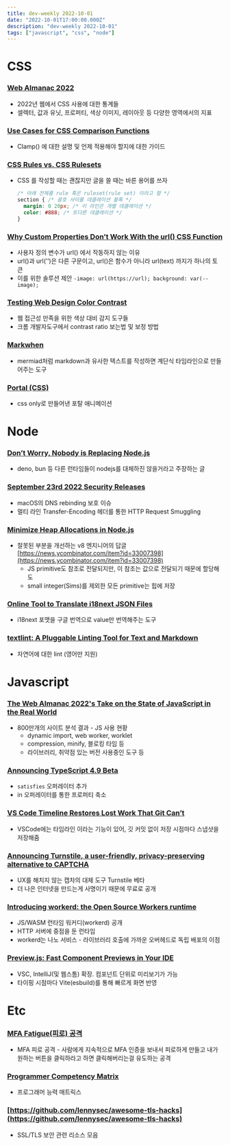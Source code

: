 ```yaml
---
title: dev-weekly 2022-10-01
date: "2022-10-01T17:00:00.000Z"
description: "dev-weekly 2022-10-01"
tags: ["javascript", "css", "node"]
---
```


# CSS

### **[Web Almanac 2022](https://almanac.httparchive.org/en/2022/css)**

- 2022년 웹에서 CSS 사용에 대한 통계들
- 셀렉터, 값과 유닛, 프로퍼티, 색상 이미지, 레이아웃 등 다양한 영역에서의 지표

### **[Use Cases for CSS Comparison Functions](https://ishadeed.com/article/use-cases-css-comparison-functions)**

- Clamp() 에 대한 설명 및 언제 적용해야 할지에 대한 가이드

### **[CSS Rules vs. CSS Rulesets](https://www.impressivewebs.com/css-rules-vs-css-rulesets)**

- CSS 를 작성할 때는 괜찮지만 글을 쓸 때는 바른 용어를 쓰자
    
    ```css
    /* 아래 전체를 rule 혹은 ruleset(rule set) 이라고 함 */
    section { /* 괄호 사이를 데클레이션 블록 */
      margin: 0 20px; /* 이 라인은 개별 데클레이션 */
      color: #888; /* 또다른 데클레이션 */
    }
    ```
    

### **[Why Custom Properties Don’t Work With the url() CSS Function](https://www.stefanjudis.com/today-i-learned/custom-properties-dont-work-with-the-url-css-function)**

- 사용자 정의 변수가 url() 에서 작동하지 않는 이유
- url()과 url(’’)은 다른 구문이고, url()은 함수가 아니라 url(text) 까지가 하나의 토큰
- 이를 위한 솔루션 제안 `-image: url(https://url); background: var(--image);`

### **[Testing Web Design Color Contrast](https://web.dev/testing-web-design-color-contrast)**

- 웹 접근성 만족을 위한 색상 대비 감지 도구들
- 크롬 개발자도구에서 contrast ratio 보는법 및 보정 방법

### **[Markwhen](https://markwhen.com/)**

- mermiad처럼 markdown과 유사한 텍스트를 작성하면 계단식 타임라인으로 만들어주는 도구

### **[Portal (CSS)](https://codepen.io/amit_sheen/pen/mdLOKom)**

- css only로 만들어낸 포탈 애니메이션

# Node

### [Don’t Worry, Nobody is Replacing Node.js](https://blog.bitsrc.io/dont-worry-nobody-is-replacing-node-js-not-even-bun-and-even-less-deno-4e7148cff78)

- deno, bun 등 다른 런타임들이 nodejs를 대체하진 않을거라고 주장하는 글

### **[September 23rd 2022 Security Releases](https://nodejs.org/en/blog/vulnerability/september-2022-security-releases/)**

- macOS의 DNS rebinding 보호 이슈
- 멀티 라인 Transfer-Encoding 헤더를 통한 HTTP Request Smuggling

### **[Minimize Heap Allocations in Node.js](https://blog.appsignal.com/2022/09/28/minimize-heap-allocations-in-nodejs.html)**

- 잘못된 부분을 개선하는 v8 엔지니어의 답글 [https://news.ycombinator.com/item?id=33007398](https://news.ycombinator.com/item?id=33007398)
    - JS primitive도 참조로 전달되지만, 이 참조는 값으로 전달되기 때문에 할당해도
    - small integer(Sims)를 제외한 모든 primitive는 힙에 저장

### **[Online Tool to Translate i18next JSON Files](https://translate.i18next.com/)**

- i18next 포맷을 구글 번역으로 value만 번역해주는 도구

### **[textlint: A Pluggable Linting Tool for Text and Markdown](https://textlint.github.io/)**

- 자연어에 대한 lint (영어만 지원)

# Javascript

### **[The Web Almanac 2022's Take on the State of JavaScript in the Real World](https://almanac.httparchive.org/en/2022/javascript)**

- 800만개의 사이트 분석 결과 - JS 사용 현황
    - dynamic import, web worker, worklet
    - compression, minify, 블로킹 타임 등
    - 라이브러리, 취약점 있는 버전 사용중인 도구 등

### **[Announcing TypeScript 4.9 Beta](https://devblogs.microsoft.com/typescript/announcing-typescript-4-9-beta/)**

- `satisfies` 오퍼레이터 추가
- in 오퍼레이터를 통한 프로퍼티 축소

### **[VS Code Timeline Restores Lost Work That Git Can’t](https://austingil.com/vs-code-timeline-restores-work-git-cant/)**

- VSCode에는 타임라인 이라는 기능이 있어, 깃 커밋 없이 저장 시점마다 스냅샷을 저장해줌

### ****[Announcing Turnstile, a user-friendly, privacy-preserving alternative to CAPTCHA](https://blog.cloudflare.com/turnstile-private-captcha-alternative/)****

- UX를 해치지 않는 캡차의 대체 도구 Turnstile 베타
- 더 나은 인터넷을 만드는게 사명이기 때문에 무료로 공개

### ****[Introducing workerd: the Open Source Workers runtime](https://blog.cloudflare.com/workerd-open-source-workers-runtime/)****

- JS/WASM 런타임 워커디(workerd) 공개
- HTTP 서버에 중점을 둔 런타임
- workerd는 나노 서비스 - 라이브러리 호출에 가까운 오버헤드로 독립 배포의 이점

### **[Preview.js: Fast Component Previews in Your IDE](https://previewjs.com/)**

- VSC, IntelliJ(및 웹스톰) 확장. 컴포넌트 단위로 미리보기가 가능
- 타이핑 시점마다 Vite(esbuild)를 통해 빠르게 화면 반영

# Etc

### **[MFA Fatigue(피로) 공격](https://www.ciokorea.com/news/256786)**

- MFA 피로 공격 - 사람에게 지속적으로 MFA 인증을 보내서 피로하게 만들고 내가 원하는 버튼을 클릭하라고 하면 클릭해버리는걸 유도하는 공격

### **[Programmer Competency Matrix](https://sijinjoseph.com/programmer-competency-matrix/)**

- 프로그래머 능력 매트릭스

### [https://github.com/lennysec/awesome-tls-hacks](https://github.com/lennysec/awesome-tls-hacks)

- SSL/TLS 보안 관련 리소스 모음